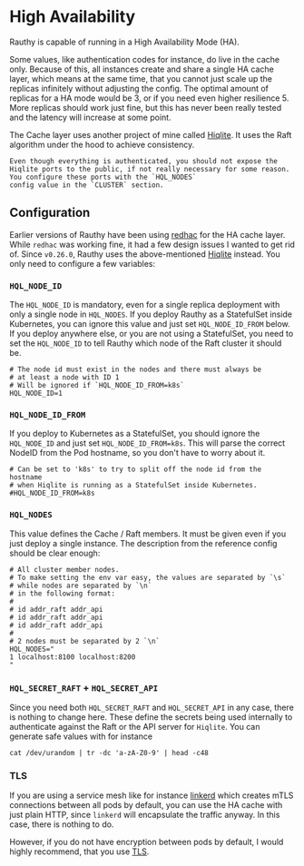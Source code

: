 # High Availability

Rauthy is capable of running in a High Availability Mode (HA).

Some values, like authentication codes for instance, do live in the cache only. Because of this, all instances create
and share a single HA cache layer, which means at the same time, that you cannot just scale up the replicas infinitely
without adjusting the config. The optimal amount of replicas for a HA mode would be 3, or if you need even higher
resilience 5. More replicas should work just fine, but this has never been really tested and the latency will
increase at some point.

The Cache layer uses another project of mine called [Hiqlite](https://github.com/sebadob/hiqlite). It uses the Raft
algorithm under the hood to achieve consistency.

```admonish caution
Even though everything is authenticated, you should not expose the
Hiqlite ports to the public, if not really necessary for some reason. You configure these ports with the `HQL_NODES`
config value in the `CLUSTER` section.
```

## Configuration

Earlier versions of Rauthy have been using [redhac](https://github.com/sebadob/redhac) for the HA cache layer. While
`redhac` was working fine, it had a few design issues I wanted to get rid of. Since `v0.26.0`, Rauthy uses the
above-mentioned [Hiqlite](https://github.com/sebadob/hiqlite) instead. You only need to configure a few variables:

### `HQL_NODE_ID`

The `HQL_NODE_ID` is mandatory, even for a single replica deployment with only a single node in `HQL_NODES`.
If you deploy Rauthy as a StatefulSet inside Kubernetes, you can ignore this value and just set `HQL_NODE_ID_FROM`
below. If you deploy anywhere else, or you are not using a StatefulSet, you need to set the `HQL_NODE_ID` to tell Rauthy
which node of the Raft cluster it should be.

```
# The node id must exist in the nodes and there must always be
# at least a node with ID 1
# Will be ignored if `HQL_NODE_ID_FROM=k8s`
HQL_NODE_ID=1
```

### `HQL_NODE_ID_FROM`

If you deploy to Kubernetes as a StatefulSet, you should ignore the `HQL_NODE_ID` and just set `HQL_NODE_ID_FROM=k8s`.
This will parse the correct NodeID from the Pod hostname, so you don't have to worry about it.

```
# Can be set to 'k8s' to try to split off the node id from the hostname
# when Hiqlite is running as a StatefulSet inside Kubernetes.
#HQL_NODE_ID_FROM=k8s
```

### `HQL_NODES`

This value defines the Cache / Raft members. It must be given even if you just deploy a single instance. The description
from the reference config should be clear enough:

```
# All cluster member nodes.
# To make setting the env var easy, the values are separated by `\s`
# while nodes are separated by `\n`
# in the following format:
#
# id addr_raft addr_api
# id addr_raft addr_api
# id addr_raft addr_api
#
# 2 nodes must be separated by 2 `\n`
HQL_NODES="
1 localhost:8100 localhost:8200
"
```

### `HQL_SECRET_RAFT` + `HQL_SECRET_API`

Since you need both `HQL_SECRET_RAFT` and `HQL_SECRET_API` in any case, there is nothing to change here. These define
the secrets being used internally to authenticate against the Raft or the API server for `Hiqlite`.
You can generate safe values with for instance

```
cat /dev/urandom | tr -dc 'a-zA-Z0-9' | head -c48
```

### TLS

If you are using a service mesh like for instance [linkerd](https://linkerd.io/) which creates mTLS connections between
all pods by default, you can use the HA cache with just plain HTTP, since `linkerd` will encapsulate the traffic anyway.
In this case, there is nothing to do.

However, if you do not have encryption between pods by default, I would highly recommend, that you use [TLS](tls.md). 
